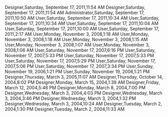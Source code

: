 ﻿Designer,Saturday, September 17, 2011,11:54 AMDesigner,Saturday, September 17, 2011,11:54 AMAdministrator,Saturday, September 17, 2011,10:50 AMUser,Saturday, September 17, 2011,10:34 AMUser,Saturday, September 17, 2011,10:34 AMUser,Saturday, September 17, 2011,10:04 AMUser,Saturday, September 17, 2011,10:00 AMUser,Saturday, September 17, 2011,2:17 AMUser,Monday, November 3, 2008,1:18 AMUser,Monday, November 3, 2008,1:18 AMUser,Monday, November 3, 2008,1:15 AMUser,Monday, November 3, 2008,1:07 AMUser,Monday, November 3, 2008,1:06 AMUser,Saturday, November 17, 2007,6:16 PMUser,Saturday, November 17, 2007,5:33 PMUser,Saturday, November 17, 2007,5:33 PMUser,Saturday, November 17, 2007,5:29 PMUser,Saturday, November 17, 2007,5:06 PMUser,Saturday, November 17, 2007,3:34 PMUser,Sunday, November 19, 2006,1:21 PMUser,Sunday, November 19, 2006,1:21 PMDesigner,Thursday, March 3, 2005,11:07 AMDesigner,Thursday, October 14, 2004,8:02 PMDesigner,Monday, March 15, 2004,1:39 AMDesigner,Friday, March 12, 2004,5:46 PMDesigner,Monday, March 8, 2004,7:00 PMDesigner,Wednesday, March 3, 2004,4:03 PMDesigner,Wednesday, March 3, 2004,3:46 PMDesigner,Wednesday, March 3, 2004,1:32 PMDesigner,Wednesday, March 3, 2004,10:24 AMDesigner,Tuesday, March 2, 2004,1:30 PMDesigner,Tuesday, March 2, 2004,11:33 AM